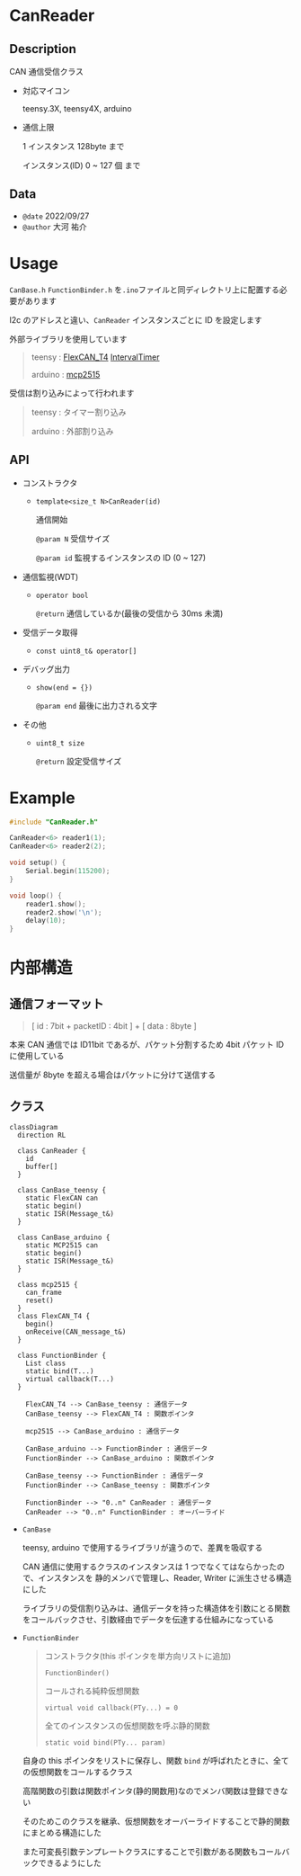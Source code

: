 # CanReader

## Description

CAN 通信受信クラス

-   対応マイコン

    teensy.3X, teensy4X, arduino

-   通信上限

    1 インスタンス 128byte まで

    インスタンス(ID) 0 ~ 127 個 まで

## Data

-   `@date` 2022/09/27
-   `@author` 大河 祐介

# Usage

`CanBase.h` `FunctionBinder.h` を`.ino`ファイルと同ディレクトリ上に配置する必要があります

I2c のアドレスと違い、`CanReader` インスタンスごとに ID を設定します

外部ライブラリを使用しています

> teensy : [FlexCAN_T4](https://github.com/tonton81/FlexCAN_T4) [IntervalTimer](https://github.com/loglow/IntervalTimer)
>
> arduino : [mcp2515](https://github.com/autowp/arduino-mcp2515)

受信は割り込みによって行われます

> teensy : タイマー割り込み
>
> arduino : 外部割り込み

## API

-   コンストラクタ

    -   `template<size_t N>CanReader(id)`

        通信開始

        `@param N` 受信サイズ

        `@param id` 監視するインスタンスの ID (0 ~ 127)

-   通信監視(WDT)

    -   `operator bool`

        `@return` 通信しているか(最後の受信から 30ms 未満)

-   受信データ取得

    -   `const uint8_t& operator[]`

-   デバッグ出力

    -   `show(end = {})`

        `@param end` 最後に出力される文字

-   その他

    -   `uint8_t size`

        `@return` 設定受信サイズ

# Example

```cpp
#include "CanReader.h"

CanReader<6> reader1(1);
CanReader<6> reader2(2);

void setup() {
	Serial.begin(115200);
}

void loop() {
	reader1.show();
	reader2.show('\n');
	delay(10);
}
```

# 内部構造

## 通信フォーマット

> [ id : 7bit + packetID : 4bit ] + [ data : 8byte ]

本来 CAN 通信では ID11bit であるが、パケット分割するため 4bit パケット ID に使用している

送信量が 8byte を超える場合はパケットに分けて送信する

## クラス

```mermaid
classDiagram
  direction RL

  class CanReader {
	id
	buffer[]
  }

  class CanBase_teensy {
	static FlexCAN can
	static begin()
	static ISR(Message_t&)
  }

  class CanBase_arduino {
	static MCP2515 can
	static begin()
	static ISR(Message_t&)
  }

  class mcp2515 {
	can_frame
	reset()
  }
  class FlexCAN_T4 {
	begin()
	onReceive(CAN_message_t&)
  }

  class FunctionBinder {
	List class
	static bind(T...)
	virtual callback(T...)
  }

	FlexCAN_T4 --> CanBase_teensy : 通信データ
	CanBase_teensy --> FlexCAN_T4 : 関数ポインタ

	mcp2515 --> CanBase_arduino : 通信データ

	CanBase_arduino --> FunctionBinder : 通信データ
	FunctionBinder --> CanBase_arduino : 関数ポインタ

	CanBase_teensy --> FunctionBinder : 通信データ
	FunctionBinder --> CanBase_teensy : 関数ポインタ

	FunctionBinder --> "0..n" CanReader : 通信データ
	CanReader --> "0..n" FunctionBinder : オーバーライド
```

-   `CanBase`

    teensy, arduino で使用するライブラリが違うので、差異を吸収する

    CAN 通信に使用するクラスのインスタンスは 1 つでなくてはならかったので、インスタンスを 静的メンバで管理し、Reader, Writer に派生させる構造にした

    ライブラリの受信割り込みは、通信データを持った構造体を引数にとる関数をコールバックさせ、引数経由でデータを伝達する仕組みになっている

-   `FunctionBinder`

    > コンストラクタ(this ポインタを単方向リストに追加)
    >
    > `FunctionBinder()`
    >
    > コールされる純粋仮想関数
    >
    > `virtual void callback(PTy...) = 0`
    >
    > 全てのインスタンスの仮想関数を呼ぶ静的関数
    >
    > `static void bind(PTy... param)`

    自身の this ポインタをリストに保存し、関数 `bind` が呼ばれたときに、全ての仮想関数をコールするクラス

    高階関数の引数は関数ポインタ(静的関数用)なのでメンバ関数は登録できない

    そのためこのクラスを継承、仮想関数をオーバーライドすることで静的関数にまとめる構造にした

    また可変長引数テンプレートクラスにすることで引数がある関数もコールバックできるようにした
